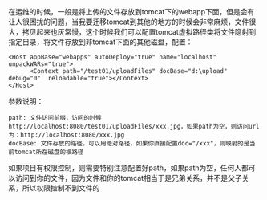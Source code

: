 在运维的时候，一般是将上传的文件存放到tomcat下的webapp下面，但是会有让人很困扰的问题，当我要迁移tomcat到其他的地方的时候会非常麻烦，文件很大，拷贝起来也灰常慢，这个时候我们可以配置tomcat虚拟路径类将文件隐射到指定目录，将文件存放到非tomcat下面的其他磁盘，配置：
```
<Host appBase="webapps" autoDeploy="true" name="localhost" unpackWARs="true">
      <Context path="/test01/uploadFiles" docBase="d:\upload"  debug="0"  reloadable="true"></Context> 
</Host>
```
参数说明：
```
path: 文件访问前缀，访问的时候 http://localhost:8080/test01/uploadFiles/xxx.jpg，如果path为空，则访问url为：http://localhost:8080/xxx.jpg
docBase: 文件存放的路径，可以用绝对路径，如果你直接配置doc="/xxx"，则映射的是当前tomcat所在磁盘的根路径
```
如果项目有权限控制，则需要特别注意配置好path，如果path为空，任何人都可以访问到你的文件，因为文件和你的tomcat相当于是兄弟关系，并不是父子关系，所以权限控制不到文件的

